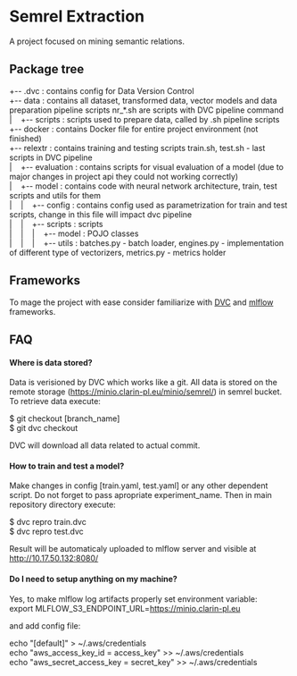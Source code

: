 # Semrel Extraction
A project focused on mining semantic relations.

## Package tree

+-- .dvc : contains config for Data Version Control   
+-- data : contains all dataset, transformed data, vector models and data preparation pipeline scripts nr_*.sh are scripts with DVC pipeline command  
|&nbsp;&nbsp;&nbsp;&nbsp;+-- scripts : scripts used to prepare data, called by .sh pipeline scripts  
+-- docker : contains Docker file for entire project environment (not finished)  
+-- relextr : contains training and testing scripts train.sh, test.sh - last scripts in DVC pipeline  
|&nbsp;&nbsp;&nbsp;&nbsp;+-- evaluation : contains scripts for visual evaluation of a model (due to major changes in project api they could not working correctly)  
|&nbsp;&nbsp;&nbsp;&nbsp;+-- model : contains code with neural network architecture, train, test scripts and utils for them  
|&nbsp;&nbsp;&nbsp;&nbsp;|&nbsp;&nbsp;&nbsp;&nbsp;+-- config : contains config used as parametrization for train and test scripts, change in this file will impact dvc pipeline  
|&nbsp;&nbsp;&nbsp;&nbsp;|&nbsp;&nbsp;&nbsp;&nbsp;+-- scripts : scripts  
|&nbsp;&nbsp;&nbsp;&nbsp;|&nbsp;&nbsp;&nbsp;&nbsp;|&nbsp;&nbsp;&nbsp;&nbsp;+-- model :  POJO classes  
|&nbsp;&nbsp;&nbsp;&nbsp;|&nbsp;&nbsp;&nbsp;&nbsp;|&nbsp;&nbsp;&nbsp;&nbsp;+-- utils : batches.py - batch loader, engines.py - implementation of different type of vectorizers, metrics.py - metrics holder  

## Frameworks
To mage the project with ease consider familiarize with [DVC](https://dvc.org/doc) and [mlflow](https://mlflow.org/docs/latest/index.html) frameworks.  

## FAQ

#### Where is data stored?
Data is verisioned by DVC which works like a git. All data is stored on the remote storage (https://minio.clarin-pl.eu/minio/semrel/) in semrel bucket.
To retrieve data execute:  

$ git checkout [branch_name]  
$ git dvc checkout  

DVC will download all data related to actual commit.  

#### How to train and test a model?
Make changes in config [train.yaml, test.yaml] or any other dependent script. Do not forget to pass apropriate experiment_name. Then in main repository directory execute:  

$ dvc repro train.dvc  
$ dvc repro test.dvc  

Result will be automaticaly uploaded to mlflow server and visible at http://10.17.50.132:8080/  

#### Do I need to setup anything on my machine?
Yes, to make mlflow log artifacts properly set environment variable:  
export MLFLOW_S3_ENDPOINT_URL=https://minio.clarin-pl.eu

and add config file:

echo "[default]" > ~/.aws/credentials  
echo "aws_access_key_id = access_key" >> ~/.aws/credentials  
echo "aws_secret_access_key = secret_key" >> ~/.aws/credentials  

